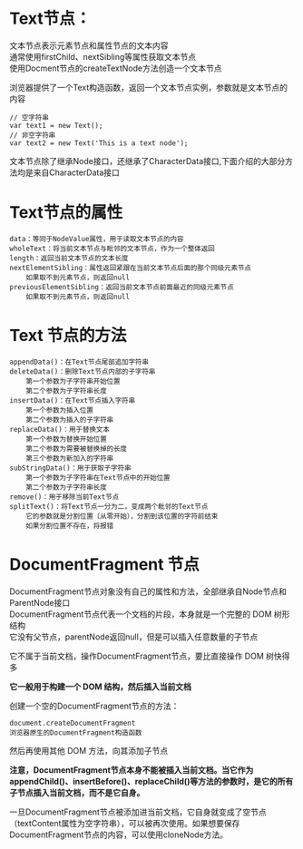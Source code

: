 # Text节点：
文本节点表示元素节点和属性节点的文本内容  
通常使用firstChild、nextSibling等属性获取文本节点  
使用Docment节点的createTextNode方法创造一个文本节点  
  
浏览器提供了一个Text构造函数，返回一个文本节点实例，参数就是文本节点的内容  
```
// 空字符串
var text1 = new Text();
// 非空字符串
var text2 = new Text('This is a text node');
```
文本节点除了继承Node接口，还继承了CharacterData接口,下面介绍的大部分方法均是来自CharacterData接口  

# Text节点的属性

    data：等同于NodeValue属性，用于读取文本节点的内容
    wholeText：将当前文本节点与毗邻的文本节点，作为一个整体返回
    length：返回当前文本节点的文本长度
    nextElementSibling：属性返回紧跟在当前文本节点后面的那个同级元素节点
        如果取不到元素节点，则返回null
    previousElementSibling：返回当前文本节点前面最近的同级元素节点
        如果取不到元素节点，则返回null
  
# Text 节点的方法
  
    appendData()：在Text节点尾部追加字符串
    deleteData()：删除Text节点内部的子字符串
        第一个参数为子字符串开始位置
        第二个参数为子字符串长度
    insertData()：在Text节点插入字符串
        第一个参数为插入位置
        第二个参数为插入的子字符串
    replaceData()：用于替换文本
        第一个参数为替换开始位置
        第二个参数为需要被替换掉的长度
        第三个参数为新加入的字符串
    subStringData()：用于获取子字符串
        第一个参数为子字符串在Text节点中的开始位置
        第二个参数为子字符串长度
    remove()：用于移除当前Text节点
    splitText()：将Text节点一分为二，变成两个毗邻的Text节点
        它的参数就是分割位置（从零开始），分割到该位置的字符前结束
        如果分割位置不存在，将报错
  
# DocumentFragment 节点
  
DocumentFragment节点对象没有自己的属性和方法，全部继承自Node节点和ParentNode接口  
DocumentFragment节点代表一个文档的片段，本身就是一个完整的 DOM 树形结构  
它没有父节点，parentNode返回null，但是可以插入任意数量的子节点  
  
它不属于当前文档，操作DocumentFragment节点，要比直接操作 DOM 树快得多
  
**它一般用于构建一个 DOM 结构，然后插入当前文档**
  
创建一个空的DocumentFragment节点的方法：
  
    document.createDocumentFragment
    浏览器原生的DocumentFragment构造函数
  
然后再使用其他 DOM 方法，向其添加子节点
  
**注意，DocumentFragment节点本身不能被插入当前文档。当它作为appendChild()、insertBefore()、replaceChild()等方法的参数时，是它的所有子节点插入当前文档，而不是它自身。**
  
一旦DocumentFragment节点被添加进当前文档，它自身就变成了空节点（textContent属性为空字符串），可以被再次使用。如果想要保存DocumentFragment节点的内容，可以使用cloneNode方法。
